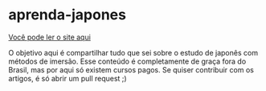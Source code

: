 # aprenda-japones

[Você pode ler o site aqui](https://caravo-way.github.io/itsmaia.github.io/)

O objetivo aqui é compartilhar tudo que sei sobre o estudo de japonês com métodos de imersão. Esse conteúdo é completamente de graça fora do Brasil, mas por aqui só existem cursos pagos. Se quiser contribuir com os artigos, é só abrir um pull request ;)
